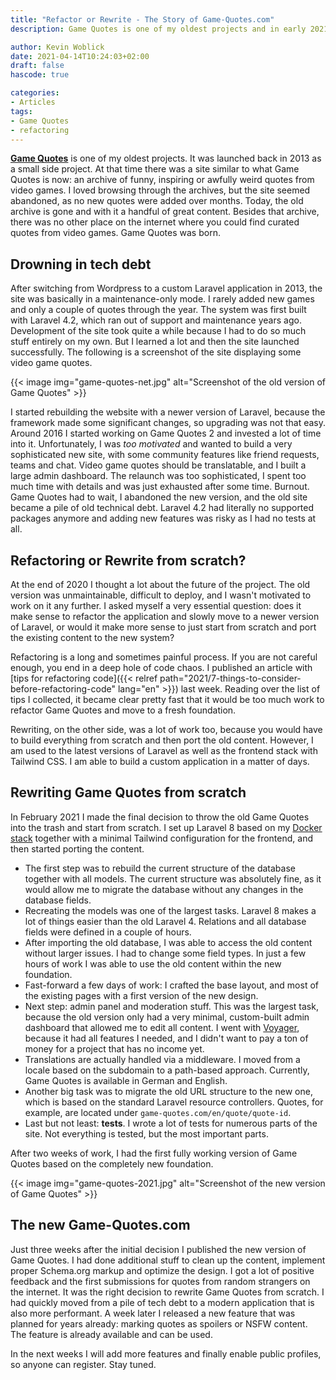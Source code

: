 ```yaml
---
title: "Refactor or Rewrite - The Story of Game-Quotes.com"
description: Game Quotes is one of my oldest projects and in early 2021 I decided to pull the plug on the old version and rebuild the complete website.

author: Kevin Woblick
date: 2021-04-14T10:24:03+02:00
draft: false
hascode: true

categories:
- Articles
tags:
- Game Quotes
- refactoring
---
```


[**Game Quotes**](https://game-quotes.com/en) is one of my oldest projects. It was launched back in 2013 as a small side project. At that time there was a site similar to what Game Quotes is now: an archive of funny, inspiring or awfully weird quotes from video games. I loved browsing through the archives, but the site seemed abandoned, as no new quotes were added over months. Today, the old archive is gone and with it a handful of great content. Besides that archive, there was no other place on the internet where you could find curated quotes from video games. Game Quotes was born.

## Drowning in tech debt

After switching from Wordpress to a custom Laravel application in 2013, the site was basically in a maintenance-only mode. I rarely added new games and only a couple of quotes through the year. The system was first built with Laravel 4.2, which ran out of support and maintenance years ago. Development of the site took quite a while because I had to do so much stuff entirely on my own. But I learned a lot and then the site launched successfully. The following is a screenshot of the site displaying some video game quotes.

{{< image img="game-quotes-net.jpg" alt="Screenshot of the old version of Game Quotes" >}}

I started rebuilding the website with a newer version of Laravel, because the framework made some significant changes, so upgrading was not that easy. Around 2016 I started working on Game Quotes 2 and invested a lot of time into it. Unfortunately, I was _too motivated_ and wanted to build a very sophisticated new site, with some community features like friend requests, teams and chat. Video game quotes should be translatable, and I built a large admin dashboard.
The relaunch was too sophisticated, I spent too much time with details and was just exhausted after some time. Burnout. Game Quotes had to wait, I abandoned the new version, and the old site became a pile of old technical debt. Laravel 4.2 had literally no supported packages anymore and adding new features was risky as I had no tests at all.

## Refactoring or Rewrite from scratch?

At the end of 2020 I thought a lot about the future of the project. The old version was unmaintainable, difficult to deploy, and I wasn't motivated to work on it any further. I asked myself a very essential question: does it make sense to refactor the application and slowly move to a newer version of Laravel, or would it make more sense to just start from scratch and port the existing content to the new system?

Refactoring is a long and sometimes painful process. If you are not careful enough, you end in a deep hole of code chaos. I published an article with [tips for refactoring code]({{< relref path="2021/7-things-to-consider-before-refactoring-code" lang="en" >}}) last week. Reading over the list of tips I collected, it became clear pretty fast that it would be too much work to refactor Game Quotes and move to a fresh foundation.

Rewriting, on the other side, was a lot of work too, because you would have to build everything from scratch and then port the old content. However, I am used to the latest versions of Laravel as well as the frontend stack with Tailwind CSS. I am able to build a custom application in a matter of days.

## Rewriting Game Quotes from scratch

In February 2021 I made the final decision to throw the old Game Quotes into the trash and start from scratch. I set up Laravel 8 based on my [Docker stack](https://github.com/Kovah/Docker-Stack) together with a minimal Tailwind configuration for the frontend, and then started porting the content.

- The first step was to rebuild the current structure of the database together with all models. The current structure was absolutely fine, as it would allow me to migrate the database without any changes in the database fields.
- Recreating the models was one of the largest tasks. Laravel 8 makes a lot of things easier than the old Laravel 4. Relations and all database fields were defined in a couple of hours.
- After importing the old database, I was able to access the old content without larger issues. I had to change some field types. In just a few hours of work I was able to use the old content within the new foundation.
- Fast-forward a few days of work: I crafted the base layout, and most of the existing pages with a first version of the new design.
- Next step: admin panel and moderation stuff. This was the largest task, because the old version only had a very minimal, custom-built admin dashboard that allowed me to edit all content. I went with [Voyager](https://voyager.devdojo.com/), because it had all features I needed, and I didn't want to pay a ton of money for a project that has no income yet.
- Translations are actually handled via a middleware. I moved from a locale based on the subdomain to a path-based approach. Currently, Game Quotes is available in German and English.
- Another big task was to migrate the old URL structure to the new one, which is based on the standard Laravel resource controllers. Quotes, for example, are located under `game-quotes.com/en/quote/quote-id`.
- Last but not least: **tests**. I wrote a lot of tests for numerous parts of the site. Not everything is tested, but the most important parts.

After two weeks of work, I had the first fully working version of Game Quotes based on the completely new foundation.

{{< image img="game-quotes-2021.jpg" alt="Screenshot of the new version of Game Quotes" >}}

## The new Game-Quotes.com

Just three weeks after the initial decision I published the new version of Game Quotes. I had done additional stuff to clean up the content, implement proper Schema.org markup and optimize the design. I got a lot of positive feedback and the first submissions for quotes from random strangers on the internet. It was the right decision to rewrite Game Quotes from scratch. I had quickly moved from a pile of tech debt to a modern application that is also more performant.
A week later I released a new feature that was planned for years already: marking quotes as spoilers or NSFW content. The feature is already available and can be used.

In the next weeks I will add more features and finally enable public profiles, so anyone can register. Stay tuned.
